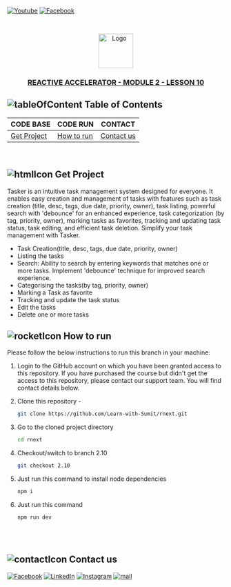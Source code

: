 [![Youtube][youtube-shield]][youtube-url]
[![Facebook][facebook-shield]][facebook-group-url]

<!-- PROJECT LOGO -->
<br />
 <p align="center">
    <img src="https://avatars.githubusercontent.com/u/73503432?v=4" alt="Logo" width="80" height="80" />
    <h3 align="center "><a href="https://learnwithsumit.com/rnext/courses/rnext/project-tutorial-tasker-streamlining-success-with-react-powered-task-management" target="_blank" >REACTIVE ACCELERATOR - MODULE 2 - LESSON 10</a></h3>
</p>

<!-- TABLE OF CONTENTS -->

## ![tableOfContent][tableofcontent-shield] Table of Contents

| CODE BASE                    | CODE RUN                   | CONTACT                    |
| ---------------------------- | -------------------------- | -------------------------- |
| [Get Project](#-get-project) | [How to run](#-how-to-run) | [Contact us](#-contact-us) |

<br>

<!-- GET HTML TEMPLATE -->

## ![htmlIcon][htmlicon-shield] Get Project

Tasker is an intuitive task management system designed for everyone. It enables easy creation and management of tasks with features such as task creation (title, desc, tags, due date, priority, owner), task listing, powerful search with 'debounce' for an enhanced experience, task categorization (by tag, priority, owner), marking tasks as favorites, tracking and updating task status, task editing, and efficient task deletion. Simplify your task management with Tasker.

- Task Creation(title, desc, tags, due date, priority, owner)
- Listing the tasks
- Search: Ability to search by entering keywords that matches one or more tasks. Implement 'debounce' technique for improved search experience.
- Categorising the tasks(by tag, priority, owner)
- Marking a Task as favorite
- Tracking and update the task status
- Edit the tasks
- Delete one or more tasks

<!-- HOW TO RUN -->

## ![rocketIcon][rocketicon-shield] How to run

Please follow the below instructions to run this branch in your machine:

1. Login to the GitHub account on which you have been granted access to this repository. If you have purchased the course but didn't get the access to this repository, please contact our support team. You will find contact details below.

2. Clone this repository -
   ```sh
   git clone https://github.com/Learn-with-Sumit/rnext.git
   ```
3. Go to the cloned project directory
   ```sh
   cd rnext
   ```
4. Checkout/switch to branch 2.10
   ```sh
   git checkout 2.10
   ```
5. Just run this command to install node dependencies
   ```sh
   npm i
   ```
6. Just run this command
   ```sh
   npm run dev
   ```

<br>

<br/>
<!-- CONTACT  -->

## ![contactIcon][contacticon-shield] Contact us

[![Facebook][facebook-shield]][facebook-url]
[![LinkedIn][linkedin-shield]][linkedin-url]
[![Instagram][instagram-shield]][instagram-url]
[![mail][mail-shield]][mail-url]

<!-- MARKDOWN LINKS & IMAGES -->

[youtube-shield]: https://img.shields.io/badge/-Youtube-black.svg?style=flat-square&logo=youtube&color=555&logoColor=white
[youtube-url]: https://youtube.com/LearnwithSumit
[facebook-shield]: https://img.shields.io/badge/-Facebook-black.svg?style=flat-square&logo=facebook&color=555&logoColor=white
[facebook-url]: https://facebook.com/letslearnwithsumit
[facebook-group-url]: https://facebook.com/groups/learnwithsumit
[instagram-shield]: https://img.shields.io/badge/-Instagram-black.svg?style=flat-square&logo=instagram&color=555&logoColor=white
[instagram-url]: https://instagram.com/learnwithsumit
[linkedin-shield]: https://img.shields.io/badge/-LinkedIn-black.svg?style=flat-square&logo=linkedin&colorB=555
[linkedin-url]: https://linkedin.com/company/learnwithsumit
[thumbnail-shield]: https://i.ibb.co/d6hxnvd/Screenshot-50.png
[mail-shield]: https://img.shields.io/badge/%F0%9F%93%A7%20Email-support%40learnwithsumit.com-lightgray
[mail-url]: mailto:support@learnwithsumit.com
[tableofcontent-shield]: https://img.icons8.com/external-flatart-icons-flat-flatarticons/28/undefined/external-direction-business-and-teamwork-flatart-icons-flat-flatarticons.png
[htmlicon-shield]: https://img.icons8.com/external-flaticons-flat-flat-icons/28/undefined/external-html-computer-programming-flaticons-flat-flat-icons.png
[rocketicon-shield]: https://img.icons8.com/?size=24&id=bY5t0noHcfXn&format=png
[contacticon-shield]: https://img.icons8.com/external-flaticons-lineal-color-flat-icons/28/undefined/external-support-communication-media-flaticons-lineal-color-flat-icons.png
"# tasker-reducer-context-api" 
